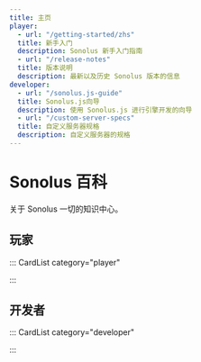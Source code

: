 ```yaml
---
title: 主页
player:
  - url: "/getting-started/zhs"
  title: 新手入门
  description: Sonolus 新手入门指南
  - url: "/release-notes"
  title: 版本说明
  description: 最新以及历史 Sonolus 版本的信息
developer:
  - url: "/sonolus.js-guide"
  title: Sonolus.js向导
  description: 使用 Sonolus.js 进行引擎开发的向导
  - url: "/custom-server-specs"
  title: 自定义服务器规格
  description: 自定义服务器的规格
---
```


# Sonolus 百科

关于 Sonolus 一切的知识中心。

## 玩家

::: CardList category="player"

:::

## 开发者

::: CardList category="developer"

:::

